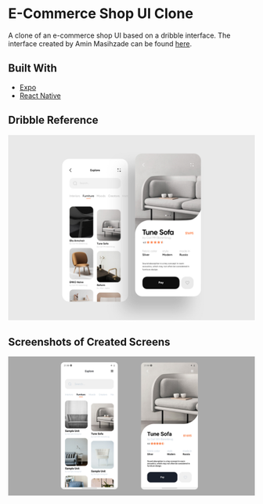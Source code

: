 # E-Commerce Shop UI Clone

A clone of an e-commerce shop UI based  on a dribble interface. The interface created by Amin Masihzade can be found [here](https://dribbble.com/shots/11343600-E-commerce-Shop-Application/attachments/2955357?mode=media).

## Built With

- [Expo](https://expo.io/tools)
- [React Native](https://reactnative.dev/)

## Dribble Reference

![Reference on dribble](/assets/e-commerce.jpg)

## Screenshots of Created Screens

![Created Screens](/assets/e-commerce-ss.jpg)